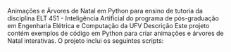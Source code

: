 Animações e Árvores de Natal em Python para ensino de tutoria da disciplina ELT 451 - Inteligência Artificial do programa de pós-graduação em Engenharia Elétrica e Computação da UFV
Descrição Este projeto contém exemplos de código em Python para criar animações e árvores de Natal interativas. O projeto inclui os seguintes scripts:
